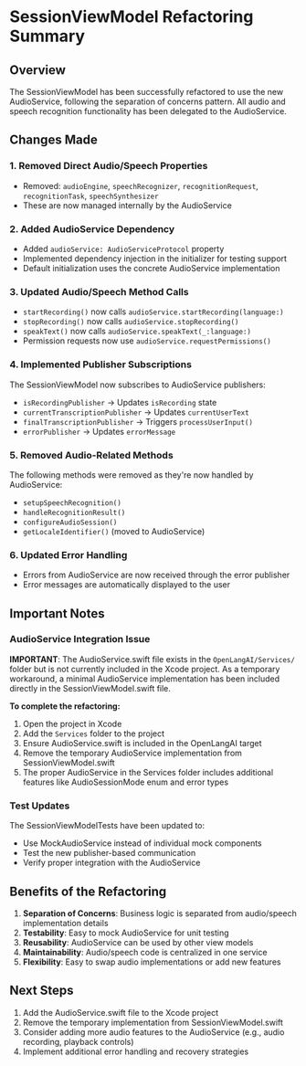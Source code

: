 # SessionViewModel Refactoring Summary

## Overview
The SessionViewModel has been successfully refactored to use the new AudioService, following the separation of concerns pattern. All audio and speech recognition functionality has been delegated to the AudioService.

## Changes Made

### 1. Removed Direct Audio/Speech Properties
- Removed: `audioEngine`, `speechRecognizer`, `recognitionRequest`, `recognitionTask`, `speechSynthesizer`
- These are now managed internally by the AudioService

### 2. Added AudioService Dependency
- Added `audioService: AudioServiceProtocol` property
- Implemented dependency injection in the initializer for testing support
- Default initialization uses the concrete AudioService implementation

### 3. Updated Audio/Speech Method Calls
- `startRecording()` now calls `audioService.startRecording(language:)`
- `stopRecording()` now calls `audioService.stopRecording()`
- `speakText()` now calls `audioService.speakText(_:language:)`
- Permission requests now use `audioService.requestPermissions()`

### 4. Implemented Publisher Subscriptions
The SessionViewModel now subscribes to AudioService publishers:
- `isRecordingPublisher` → Updates `isRecording` state
- `currentTranscriptionPublisher` → Updates `currentUserText`
- `finalTranscriptionPublisher` → Triggers `processUserInput()`
- `errorPublisher` → Updates `errorMessage`

### 5. Removed Audio-Related Methods
The following methods were removed as they're now handled by AudioService:
- `setupSpeechRecognition()`
- `handleRecognitionResult()`
- `configureAudioSession()`
- `getLocaleIdentifier()` (moved to AudioService)

### 6. Updated Error Handling
- Errors from AudioService are now received through the error publisher
- Error messages are automatically displayed to the user

## Important Notes

### AudioService Integration Issue
**IMPORTANT**: The AudioService.swift file exists in the `OpenLangAI/Services/` folder but is not currently included in the Xcode project. As a temporary workaround, a minimal AudioService implementation has been included directly in the SessionViewModel.swift file.

**To complete the refactoring:**
1. Open the project in Xcode
2. Add the `Services` folder to the project
3. Ensure AudioService.swift is included in the OpenLangAI target
4. Remove the temporary AudioService implementation from SessionViewModel.swift
5. The proper AudioService in the Services folder includes additional features like AudioSessionMode enum and error types

### Test Updates
The SessionViewModelTests have been updated to:
- Use MockAudioService instead of individual mock components
- Test the new publisher-based communication
- Verify proper integration with the AudioService

## Benefits of the Refactoring

1. **Separation of Concerns**: Business logic is separated from audio/speech implementation details
2. **Testability**: Easy to mock AudioService for unit testing
3. **Reusability**: AudioService can be used by other view models
4. **Maintainability**: Audio/speech code is centralized in one service
5. **Flexibility**: Easy to swap audio implementations or add new features

## Next Steps

1. Add the AudioService.swift file to the Xcode project
2. Remove the temporary implementation from SessionViewModel.swift
3. Consider adding more audio features to the AudioService (e.g., audio recording, playback controls)
4. Implement additional error handling and recovery strategies